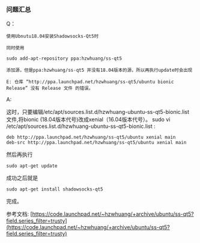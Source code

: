 ### 问题汇总 
Q：

	使用Ubnutu18.04安装Shadowsocks-Qt5时

	同时使用

	sudo add-apt-repository ppa:hzwhuang/ss-qt5

	添加源，但是ppa:hzwhuang/ss-qt5 并没有18.04版本的源，所以再执行update时会出现

	E: 仓库 “http://ppa.launchpad.net/hzwhuang/ss-qt5/ubuntu bionic Release” 没有 Release 文件 的错误。


A:
	
这时，只要编辑/etc/apt/sources.list.d/hzwhuang-ubuntu-ss-qt5-bionic.list 文件,将bionic (18.04版本代号)改成xenial（16.04版本代号）。
sudo vi /etc/apt/sources.list.d/hzwhuang-ubuntu-ss-qt5-bionic.list  :

	deb http://ppa.launchpad.net/hzwhuang/ss-qt5/ubuntu xenial main 
	deb-src http://ppa.launchpad.net/hzwhuang/ss-qt5/ubuntu xenial main 
	
然后再执行

	sudo apt-get update

成功之后就是

	sudo apt-get install shadowsocks-qt5 

完成。
	

	
参考文档:
[https://code.launchpad.net/~hzwhuang/+archive/ubuntu/ss-qt5?field.series_filter=trusty](https://code.launchpad.net/~hzwhuang/+archive/ubuntu/ss-qt5?field.series_filter=trusty)

